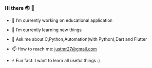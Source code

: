 ### Hi there :earth_asia:      :boy:


- 🔭 I’m currently working on educational application
- 🌱 I’m currently learning new things
- 💬 Ask me about C,Python,Automation(with Python),Dart and Flutter 
- 📫 How to reach me: justmr27@gmail.com

- ⚡ Fun fact: I want to learn all useful things :)

